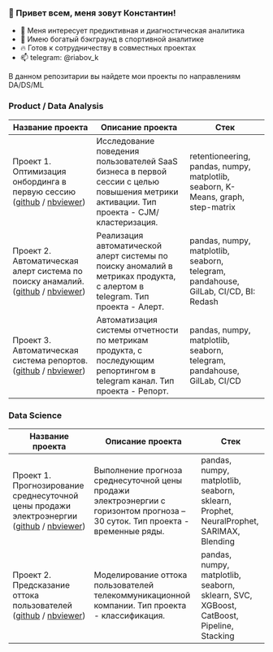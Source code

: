 ### 👋 Привет всем, меня зовут Константин!
- 👀 Меня интересует предиктивная и диагностическая аналитика
- 🦾 Имею богатый бэкграунд в спортивной аналитике
- 🔥 Готов к сотрудничеству в совместных проектах
- 📫 telegram: @riabov_k



В данном репозитарии вы найдете мои проекты по направлениям DA/DS/ML


### Product / Data Analysis

| **Название проекта** | **Описание проекта** |  **Стек** |
| -------------------- | --------------------- | --------------------- |
| Проект 1. Оптимизация онбординга в первую сессию ([github](https://github.com/RiabovK/Onboarding-optimization-in-the-first-session) / [nbviewer](https://nbviewer.org/github/RiabovK/Onboarding-optimization-in-the-first-session/blob/main/Onboarding_optimization_in_the_first_session.ipynb)) | Исследование поведения пользователей SaaS бизнеса в первой сессии с целью повышения метрики активации. Тип проекта - CJM/кластеризация. |  retentioneering, pandas, numpy, matplotlib, seaborn, K-Means, graph, step-matrix|
| Проект 2. Автоматическая алерт система по поиску анамалий. ([github](https://github.com/RiabovK/Anomaly-detection-system-alert) / [nbviewer](https://nbviewer.org/github/RiabovK/Karpov-Courses/blob/main/5%20Anomaly%20detection%20system%20alert.ipynb)) | Реализация автоматической алерт системы по поиску аномалий в метриках продукта, с алертом в telegram. Тип проекта - Aлерт. |  pandas, numpy, matplotlib, seaborn, telegram, pandahouse, GilLab, CI/CD, BI: Redash|
| Проект 3. Автоматическая система репортов. ([github](https://github.com/RiabovK/Automatic-reporting-system) / [nbviewer](https://nbviewer.org/github/RiabovK/Automatic-reporting-system/blob/main/Automatic_report_system.ipynb)) | Автоматизация системы отчетности по метрикам продукта, с последующим репортингом в telegram канал. Тип проекта - Репорт. |  pandas, numpy, matplotlib, seaborn, telegram, pandahouse, GilLab, CI/CD|


### Data Science

| **Название проекта** | **Описание проекта** |  **Стек** |
| -------------------- | --------------------- | --------------------- |
| Проект 1. Прогнозирование среднесуточной цены продажи электроэнергии ([github](https://github.com/RiabovK/Forecast-of-the-average-daily-selling-price-of-electricity) / [nbviewer](https://nbviewer.org/github/RiabovK/Forecast-of-the-average-daily-selling-price-of-electricity/blob/main/Forecast_of_the_average_daily_selling_price_of_electricity.ipynb)) | Выполнение прогноза среднесуточной цены продажи электроэнергии с горизонтом прогноза – 30 суток. Тип проекта - временные ряды. |  pandas, numpy, matplotlib, seaborn, sklearn, Prophet, NeuralProphet, SARIMAX, Blending |
| Проект 2. Предсказание оттока пользователей ([github](https://github.com/RiabovK/User-churn-prediction) / [nbviewer](https://nbviewer.org/github/RiabovK/User-churn-prediction/blob/main/User_churn_prediction.ipynb)) | Моделирование оттока пользователей телекоммуникационной компании. Тип проекта - классификация. |  pandas, numpy, matplotlib, seaborn, sklearn, SVC, XGBoost, CatBoost, Pipeline, Stacking  |

<!--
**RiabovK/RiabovK** is a ✨ _special_ ✨ repository because its `README.md` (this file) appears on your GitHub profile.

__________________________________________________________________________________________________________________________

Here are some ideas to get you started:

- 🔭 I’m currently working on ...
- 🌱 I’m currently learning ...
- 👯 I’m looking to collaborate on ...
- 🤔 I’m looking for help with ...
- 💬 Ask me about ...
- 📫 How to reach me: ...
- 😄 Pronouns: ...
- ⚡ Fun fact: ...
- 💰 Мое резюме [здесь](https://docs.google.com/document/d/1YBsV5SZXDAgRQqwkORiHcPVOQzCcFKeTcwOIYrbRvL8/edit?usp=sharing).

More emoji 🕶️
https://github.com/ikatyang/emoji-cheat-sheet/blob/master/README.md

I'm ..., an entusiastic full stack developer looking forward to contribute for the open source community
-->
